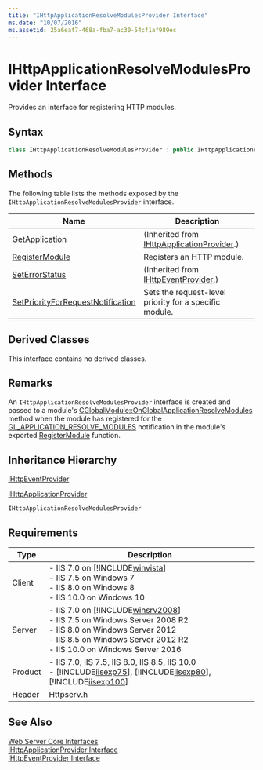 ```yaml
---
title: "IHttpApplicationResolveModulesProvider Interface"
ms.date: "10/07/2016"
ms.assetid: 25a6eaf7-468a-fba7-ac30-54cf1af989ec
---
```

# IHttpApplicationResolveModulesProvider Interface
Provides an interface for registering HTTP modules.  
  
## Syntax  
  
```cpp  
class IHttpApplicationResolveModulesProvider : public IHttpApplicationProvider  
```  
  
## Methods  
 The following table lists the methods exposed by the `IHttpApplicationResolveModulesProvider` interface.  
  
|Name|Description|  
|----------|-----------------|  
|[GetApplication](../../web-development-reference/native-code-api-reference/ihttpapplicationprovider-getapplication-method.md)|(Inherited from [IHttpApplicationProvider](../../web-development-reference/native-code-api-reference/ihttpapplicationprovider-interface.md).)|  
|[RegisterModule](../../web-development-reference/native-code-api-reference/ihttpapplicationresolvemodulesprovider-registermodule-method.md)|Registers an HTTP module.|  
|[SetErrorStatus](../../web-development-reference/native-code-api-reference/ihttpeventprovider-seterrorstatus-method.md)|(Inherited from [IHttpEventProvider](../../web-development-reference/native-code-api-reference/ihttpeventprovider-interface.md).)|  
|[SetPriorityForRequestNotification](../../web-development-reference/native-code-api-reference/ihttpapplicationresolvemodulesprovider-setpriorityforrequestnotification-method.md)|Sets the request-level priority for a specific module.|  
  
## Derived Classes  
 This interface contains no derived classes.  
  
## Remarks  
 An `IHttpApplicationResolveModulesProvider` interface is created and passed to a module's [CGlobalModule::OnGlobalApplicationResolveModules](../../web-development-reference/native-code-api-reference/cglobalmodule-onglobalapplicationresolvemodules-method.md) method when the module has registered for the [GL_APPLICATION_RESOLVE_MODULES](../../web-development-reference/native-code-api-reference/request-processing-constants.md) notification in the module's exported [RegisterModule](../../web-development-reference/native-code-api-reference/pfn-registermodule-function.md) function.  
  
## Inheritance Hierarchy  
 [IHttpEventProvider](../../web-development-reference/native-code-api-reference/ihttpeventprovider-interface.md)  
  
 [IHttpApplicationProvider](../../web-development-reference/native-code-api-reference/ihttpapplicationprovider-interface.md)  
  
 `IHttpApplicationResolveModulesProvider`  
  
## Requirements  
  
|Type|Description|  
|----------|-----------------|  
|Client|-   IIS 7.0 on [!INCLUDE[winvista](../../wmi-provider/includes/winvista-md.md)]<br />-   IIS 7.5 on Windows 7<br />-   IIS 8.0 on Windows 8<br />-   IIS 10.0 on Windows 10|  
|Server|-   IIS 7.0 on [!INCLUDE[winsrv2008](../../wmi-provider/includes/winsrv2008-md.md)]<br />-   IIS 7.5 on Windows Server 2008 R2<br />-   IIS 8.0 on Windows Server 2012<br />-   IIS 8.5 on Windows Server 2012 R2<br />-   IIS 10.0 on Windows Server 2016|  
|Product|-   IIS 7.0, IIS 7.5, IIS 8.0, IIS 8.5, IIS 10.0<br />-   [!INCLUDE[iisexp75](../../web-development-reference/native-code-api-reference/includes/iisexp75-md.md)], [!INCLUDE[iisexp80](../../web-development-reference/native-code-api-reference/includes/iisexp80-md.md)], [!INCLUDE[iisexp100](../../web-development-reference/native-code-api-reference/includes/iisexp100-md.md)]|  
|Header|Httpserv.h|  
  
## See Also  
 [Web Server Core Interfaces](../../web-development-reference/native-code-api-reference/web-server-core-interfaces.md)   
 [IHttpApplicationProvider Interface](../../web-development-reference/native-code-api-reference/ihttpapplicationprovider-interface.md)   
 [IHttpEventProvider Interface](../../web-development-reference/native-code-api-reference/ihttpeventprovider-interface.md)

